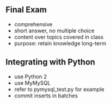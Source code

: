 ## Final Exam
* comprehensive
* short answer, no multiple choice
* content over topics covered in class
* purpose: retain knowledge long-term

## Integrating with Python
* use Python 2
* use MyMySQL
* refer to pymysql_test.py for example
* commit inserts in batches
